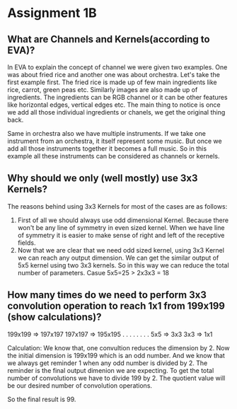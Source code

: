# Assignment 1B

## What are Channels and Kernels(according to EVA)?
In EVA to explain the concept of channel we were given two examples. One was about fried rice and another one was about orchestra.
Let's take the first example first. The fried rice is made up of few main ingredients like rice, carrot, green peas etc. Similarly
images are also made up of ingredients. The ingredients can be RGB channel or it can be other features like horizontal edges, vertical
edges etc. The main thing to notice is once we add all those individual ingredients or chanels, we get the original thing back.

Same in orchestra also we have multiple instruments. If we take one instrument from an orchestra, it itself represent some music.
But once we add all those instruments together it becomes a full music. So in this example all these instruments can be considered
as channels or kernels.

## Why should we only (well mostly) use 3x3 Kernels?
The reasons behind using 3x3 Kernels for most of the cases are as follows:
  1. First of all we should always use odd dimensional Kernel. Because there won't be any line of symmetry in even sized kernel.
    When we have line of symmetry it is easier to make sense of right and left of the receptive fields.
  2. Now that we are clear that we need odd sized kernel, using 3x3 Kernel we can reach any output dimension. We can get the
    similar output of 5x5 kernel using two 3x3 kernels. So in this way we can reduce the total number of parameters. 
    Casue 5x5=25 > 2x3x3 = 18
    
## How many times do we need to perform 3x3 convolution operation to reach 1x1 from 199x199 (show calculations)?
199x199 => 197x197
197x197 => 195x195
   .          .
   .          .
   .          .
   .          .
  5x5   =>   3x3
  3x3   =>   1x1
  
Calculation: 
We know that, one convultion reduces the dimension by 2.
Now the initial dimension is 199x199 which is an odd number. And we know that we always get reminder 1 when any odd number is 
divided by 2. The reminder is the final output dimenion we are expecting.
To get the total number of convolutions we have to divide 199 by 2. The quotient value will be our desired number of convolution operations.
 
 So the final result is 99.
